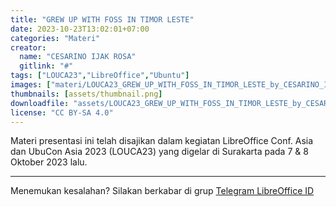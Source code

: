 ```yaml
---
title: "GREW UP WITH FOSS IN TIMOR LESTE"
date: 2023-10-23T13:02:01+07:00
categories: "Materi"
creator: 
  name: "CESARINO IJAK ROSA"
  gitlink: "#"
tags: ["LOUCA23","LibreOffice","Ubuntu"]
images: ["materi/LOUCA23_GREW_UP_WITH_FOSS_IN_TIMOR_LESTE_by_CESARINO_IJAK_ROSA/thumbnail.png"]
thumbnails: [assets/thumbnail.png]
downloadfile: "assets/LOUCA23_GREW_UP_WITH_FOSS_IN_TIMOR_LESTE_by_CESARINO_IJAK_ROSA.zip"
license: "CC BY-SA 4.0"
---
```


Materi presentasi ini telah disajikan dalam kegiatan LibreOffice Conf. Asia dan UbuCon Asia 2023 (LOUCA23) yang digelar di Surakarta pada 7 & 8 Oktober 2023 lalu.

---
Menemukan kesalahan? Silakan berkabar di grup [Telegram LibreOffice ID](https://t.me/LibreOfficeID)

